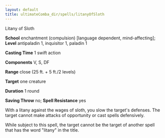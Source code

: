 ```yaml
---
layout: default
title: ultimateComba_dir/spells/litanyOfSloth
---
```

Litany of Sloth

**School** enchantment (compulsion) [language dependent, mind-affecting]; **Level** antipaladin 1, inquisitor 1, paladin 1

**Casting Time** 1 swift action

**Components** V, S, DF

**Range** close (25 ft. + 5 ft./2 levels)

**Target** one creature

**Duration** 1 round

**Saving Throw** no; **Spell Resistance** yes

With a litany against the wages of sloth, you slow the target's defenses. The target cannot make attacks of opportunity or cast spells defensively.

While subject to this spell, the target cannot be the target of another spell that has the word "litany" in the title.

